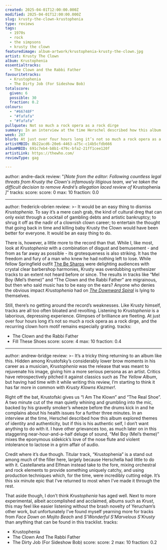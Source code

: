 ```yaml
---
created: 2025-04-01T12:00:00.000Z
modified: 2025-04-01T12:00:00.000Z
slug: krusty-the-clown-krustophenia
type: reviews
tags:
  - 1970s
  - rock
  - the simpsons
  - krusty the clown
featuredimage: album-artwork/krustophenia-krusty-the-clown.jpg
artist: Krusty The Clown
album: Krustophenia
essentialtracks:
  - The Clown and the Rabbi Father
favouritetracks:
  - Krustophenia
  - The Dirty Job (For Sideshow Bob)
totalscore:
  given: 6
  possible: 30
  fraction: 0.2
colours:
  - "#66748F"
  - "#fafafa"
  - "#fafafa"
pullquote: Not so much a rock opera as a rock dirge
summary: In an interview at the time Herschel described how this album explored themes of identity and authenticity, but if this is his authentic self, I don’t want anything to do with it.
week: 287
blurb: At just over four hours long it’s not so much a rock opera as a rock dirge, and the recurring clown horn motif remains especially grating
artistMBID: 8b22acd6-20e6-4463-a75c-c14b5cfdb666
albumMBID: 691c7eb4-b8b1-479c-bfa2-21ff1cee120f
artistLink: https://thewho.com/
reviewType: gag

---
```

author: andre-dack
review: "_[Note from the editor: Following countless legal threats from Krusty the Clown's infamously litigious team, we've taken the difficult decision to remove André’s allegation laced review of_ Krustophenia _]_"
tracks:
score:
  score: 0
  max: 10
  fraction: 0.0

---
author: frederick-obrien
review: >-
  It would be an easy thing to dismiss _Krustophenia_. To say it’s a mere cash grab, the kind of cultural dreg that can only exist through a cocktail of gambling debts and artistic bankruptcy; to shrug it off as the nadir of a clownish clown career; to entertain the thought that going back in time and killing baby Krusty the Clown would have been better for everyone. It would be an easy thing to do.


  There is, however, a little more to the record than that. While I, like most, look at _Krustophenia_ with a combination of disgust and bemusement - and from as far away as possible - its grotesqueness is also striking. It has the freedom and fury of a man who knew he had nothing left to lose. While fellow Springfield outfit [The Be Sharps](/reviews/the-be-sharps-meet-the-be-sharps) were delighting audiences with crystal clear barbershop harmonies, Krusty was overdubbing synthesizer tracks to an extent not heard before or since. The results in tracks like “Mel Boy (Mel’s theme)” and “The Clown and the Rabbi Father” are migrainous, but then who said music has to be easy on the ears? Anyone who denies the obvious impact _Krustophenia_ had on _[The Downward Spiral](/reviews/nine-inch-nails-the-downward-spiral)_ is lying to themselves.


  Still, there’s no getting around the record’s weaknesses. Like Krusty himself, tracks are all too often bloated and revolting. Listening to _Krustophenia_ is a laborious, depressing experience. Glimpses of brilliance are fleeting. At just over four hours long it’s not so much a rock opera as a rock dirge, and the recurring clown horn motif remains especially grating.
tracks:
  - The Clown and the Rabbi Father
  - Fill These Shoes
score:
  score: 4
  max: 10
  fraction: 0.4

---
author: andrew-bridge
review: >-
  It’s a tricky thing returning to an album like this. Hidden among Krustofsky’s considerably lower brow moments in his career as a musician, _Krustophenia_ was the release that was meant to rejuvenate his image, giving him a more serious persona as an artist. Critics have retrospectively pitched it against classics such as _The Yellow Album_, but having had time with it while writing this review, I’m starting to think it has far more in common with _Krusty Klowns Klezmer!_.

  Right off the bat, Krustofski gives us “I Am The Klown” and “The Real Shoe”. A two minute cut of the man quietly whining and grumbling into the mic, backed by his gravelly smoker’s wheeze before the drums kick in and he complains about his health issues for a further three minutes. In an interview at the time, Herschel described how this album explored themes of identity and authenticity, but if this is his authentic self, I don’t want anything to do with it. I have other grievances too, as much later on in this staggering near-hour-and-a-half deluge of sound, “Mel Boy (Mel’s theme)” mixes the eponymous sidekick’s love of the nose flute and violent intolerance to lactose in a grim affair of audio.

  Credit where it’s due though. Titular track, “Krustophenia” is a stand out among much of the filler here, largely because Herschella had little to do with it. Castellaneta and Elfman instead take to the fore, mixing orchestral and rock elements to provide something uniquely catchy, and using production techniques which, for the time, were incredibly cutting edge. It’s this six minute epic that I’ve returned to most when I’ve made it through the rest.

  That aside though, I don’t think _Krustophenia_ has aged well. Next to more experimental, albeit accomplished and acclaimed, albums such as _Krust_, this may feel like easier listening without the brash novelty of Yerucham’s other work, but unfortunately I’ve found myself yearning more for tracks from _Face Down on Mojito Beach_ and _S’Wonderful S’Marvelous S’Krusty_ than anything that can be found in this tracklist.
tracks:
  - Krustophenia
  - The Clown And The Rabbi Father
  - The Dirty Job (For Sideshow Bob)
score:
  score: 2
  max: 10
  fraction: 0.2
